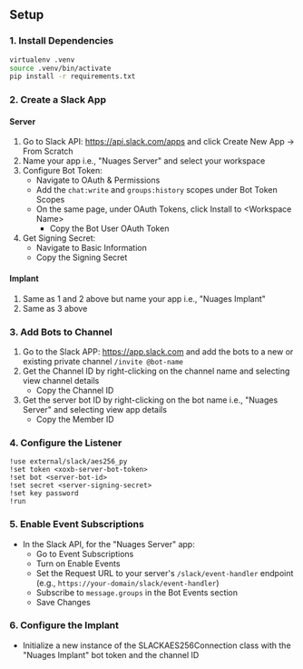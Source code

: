 ## Setup

### 1. Install Dependencies

```bash
virtualenv .venv
source .venv/bin/activate
pip install -r requirements.txt
```

### 2. Create a Slack App

#### Server

1. Go to Slack API: <https://api.slack.com/apps> and click Create New App -> From Scratch
2. Name your app i.e., "Nuages Server" and select your workspace
3. Configure Bot Token:
   - Navigate to OAuth & Permissions
   - Add the `chat:write` and `groups:history` scopes under Bot Token Scopes 
   - On the same page, under OAuth Tokens, click Install to \<Workspace Name\>
      - Copy the Bot User OAuth Token
4. Get Signing Secret:
   - Navigate to Basic Information
   - Copy the Signing Secret

#### Implant

1. Same as 1 and 2 above but name your app i.e., "Nuages Implant"
2. Same as 3 above

### 3. Add Bots to Channel

1. Go to the Slack APP: <https://app.slack.com> and add the bots to a new or existing private channel `/invite @bot-name`
2. Get the Channel ID by right-clicking on the channel name and selecting view channel details
   - Copy the Channel ID
3. Get the server bot ID by right-clicking on the bot name i.e., "Nuages Server" and selecting view app details
   - Copy the Member ID

### 4. Configure the Listener

```node
!use external/slack/aes256_py
!set token <xoxb-server-bot-token>
!set bot <server-bot-id>
!set secret <server-signing-secret>
!set key password
!run
```

### 5. Enable Event Subscriptions

- In the Slack API, for the "Nuages Server" app:
  - Go to Event Subscriptions
  - Turn on Enable Events
  - Set the Request URL to your server's `/slack/event-handler` endpoint (e.g., `https://your-domain/slack/event-handler`)
  - Subscribe to `message.groups` in the Bot Events section
  - Save Changes

### 6. Configure the Implant

- Initialize a new instance of the SLACKAES256Connection class with the "Nuages Implant" bot token and the channel ID
